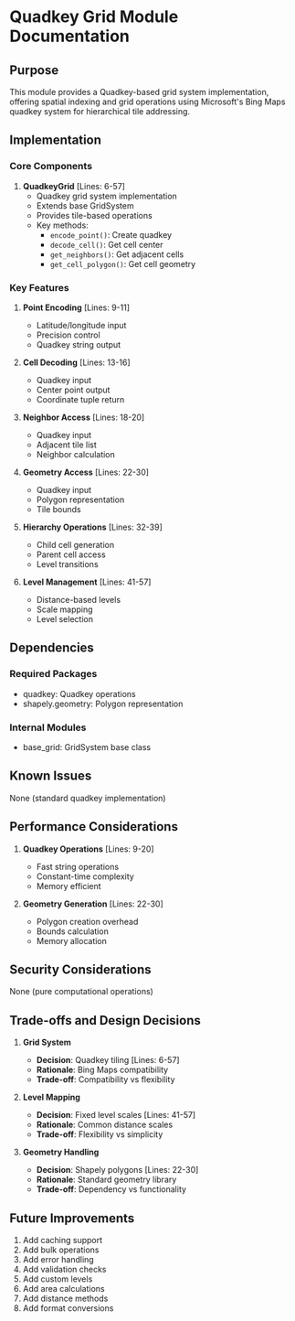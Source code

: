 # Quadkey Grid Module Documentation

## Purpose

This module provides a Quadkey-based grid system implementation, offering spatial indexing and grid operations using Microsoft's Bing Maps quadkey system for hierarchical tile addressing.

## Implementation

### Core Components

1. **QuadkeyGrid** [Lines: 6-57]
   - Quadkey grid system implementation
   - Extends base GridSystem
   - Provides tile-based operations
   - Key methods:
     - `encode_point()`: Create quadkey
     - `decode_cell()`: Get cell center
     - `get_neighbors()`: Get adjacent cells
     - `get_cell_polygon()`: Get cell geometry

### Key Features

1. **Point Encoding** [Lines: 9-11]

   - Latitude/longitude input
   - Precision control
   - Quadkey string output

2. **Cell Decoding** [Lines: 13-16]

   - Quadkey input
   - Center point output
   - Coordinate tuple return

3. **Neighbor Access** [Lines: 18-20]

   - Quadkey input
   - Adjacent tile list
   - Neighbor calculation

4. **Geometry Access** [Lines: 22-30]

   - Quadkey input
   - Polygon representation
   - Tile bounds

5. **Hierarchy Operations** [Lines: 32-39]

   - Child cell generation
   - Parent cell access
   - Level transitions

6. **Level Management** [Lines: 41-57]
   - Distance-based levels
   - Scale mapping
   - Level selection

## Dependencies

### Required Packages

- quadkey: Quadkey operations
- shapely.geometry: Polygon representation

### Internal Modules

- base_grid: GridSystem base class

## Known Issues

None (standard quadkey implementation)

## Performance Considerations

1. **Quadkey Operations** [Lines: 9-20]

   - Fast string operations
   - Constant-time complexity
   - Memory efficient

2. **Geometry Generation** [Lines: 22-30]
   - Polygon creation overhead
   - Bounds calculation
   - Memory allocation

## Security Considerations

None (pure computational operations)

## Trade-offs and Design Decisions

1. **Grid System**

   - **Decision**: Quadkey tiling [Lines: 6-57]
   - **Rationale**: Bing Maps compatibility
   - **Trade-off**: Compatibility vs flexibility

2. **Level Mapping**

   - **Decision**: Fixed level scales [Lines: 41-57]
   - **Rationale**: Common distance scales
   - **Trade-off**: Flexibility vs simplicity

3. **Geometry Handling**
   - **Decision**: Shapely polygons [Lines: 22-30]
   - **Rationale**: Standard geometry library
   - **Trade-off**: Dependency vs functionality

## Future Improvements

1. Add caching support
2. Add bulk operations
3. Add error handling
4. Add validation checks
5. Add custom levels
6. Add area calculations
7. Add distance methods
8. Add format conversions
